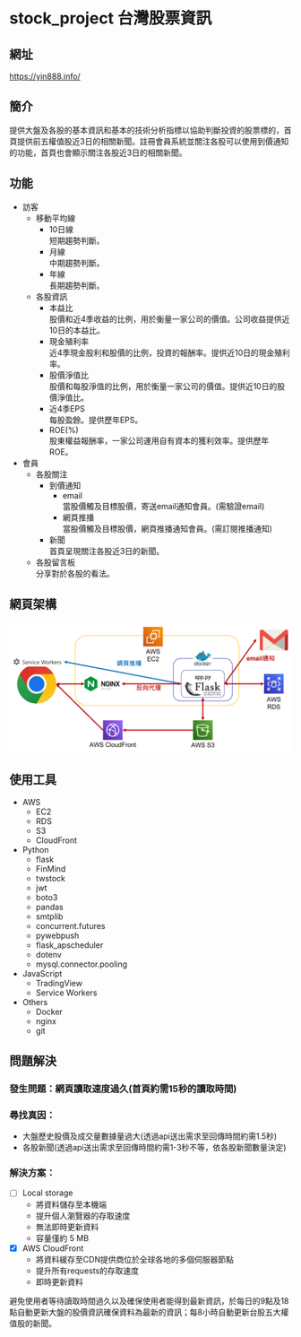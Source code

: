 # stock_project 台灣股票資訊

## 網址
https://yin888.info/

## 簡介
提供大盤及各股的基本資訊和基本的技術分析指標以協助判斷投資的股票標的，首頁提供前五權值股近3日的相關新聞。註冊會員系統並關注各股可以使用到價通知的功能，首頁也會顯示關注各股近3日的相關新聞。

## 功能
*  訪客
    *   移動平均線
        *   10日線
            <br/>短期趨勢判斷。
        *   月線
            <br/>中期趨勢判斷。
        *   年線
            <br/>長期趨勢判斷。
    *   各股資訊
        *   本益比
            <br/>股價和近4季收益的比例，用於衡量一家公司的價值。公司收益提供近10日的本益比。
        *   現金殖利率
            <br/>近4季現金股利和股價的比例，投資的報酬率。提供近10日的現金殖利率。
        *   股價淨值比
            <br/>股價和每股淨值的比例，用於衡量一家公司的價值。提供近10日的股價淨值比。
        *   近4季EPS
            <br/>每股盈餘。提供歷年EPS。
        *   ROE(%)
            <br/>股東權益報酬率，一家公司運用自有資本的獲利效率。提供歷年ROE。
*  會員
    *   各股關注
        *   到價通知
            *   email
                <br/>當股價觸及目標股價，寄送email通知會員。(需驗證email)
            *   網頁推播
                <br/>當股價觸及目標股價，網頁推播通知會員。(需訂閱推播通知)
        *   新聞
            <br/>首頁呈現關注各股近3日的新聞。
    *   各股留言板
        <br/>分享對於各股的看法。

## 網頁架構
![pic_web_framework](readme_pictures/web_framework.png)

## 使用工具
*   AWS
    *   EC2
    *   RDS
    *   S3
    *   CloudFront
*   Python
    *   flask
    *   FinMind
    *   twstock
    *   jwt
    *   boto3
    *   pandas
    *   smtplib
    *   concurrent.futures
    *   pywebpush
    *   flask_apscheduler
    *   dotenv
    *   mysql.connector.pooling
*   JavaScript
    *   TradingView
    *   Service Workers
*   Others
    *   Docker
    *   nginx
    *   git

## 問題解決
### 發生問題：網頁讀取速度過久(首頁約需15秒的讀取時間)
### 尋找真因：
*   大盤歷史股價及成交量數據量過大(透過api送出需求至回傳時間約需1.5秒)
*   各股新聞(透過api送出需求至回傳時間約需1-3秒不等，依各股新聞數量決定)
### 解決方案：
- [ ] Local storage
    * 將資料儲存至本機端
    * 提升個人瀏覽器的存取速度
    * 無法即時更新資料
    * 容量僅約 5 MB
- [X] AWS CloudFront
    * 將資料緩存至CDN提供商位於全球各地的多個伺服器節點
    * 提升所有requests的存取速度
    * 即時更新資料

避免使用者等待讀取時間過久以及確保使用者能得到最新資訊，於每日的9點及18點自動更新大盤的股價資訊確保資料為最新的資訊；每8小時自動更新台股五大權值股的新聞。
